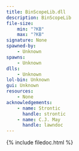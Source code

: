 ```yaml
---
title: BinScopeLib.dll
description: BinScopeLib
file-size:
    min: "?KB"
    max: "?KB"
signature: None
spawned-by:
    - Unknown
spawns:
    - Unknown
dlls:
    - Unknown
lol-bin: Unknown
gui: Unknown
resources:
    - None
acknowledgements:
    - name: Strontic
      handle: strontic
    - name: C.J. May
      handle: lawndoc
---
```


{% include filedoc.html %}
